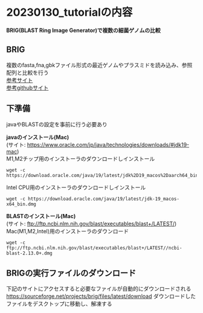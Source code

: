 # 20230130_tutorialの内容
**BRIG(BLAST Ring Image Generator)で複数の細菌ゲノムの比較**  

## BRIG
複数のfasta,fna,gbkファイル形式の最近ゲノムやプラスミドを読み込み、参照配列と比較を行う  
[参考サイト](https://brig.sourceforge.net/)    
[参考githubサイト](https://github.com/happykhan/BRIG)  


## 下準備
javaやBLASTの設定を事前に行う必要あり

**javaのインストール(Mac)**  
(サイト: https://www.oracle.com/jp/java/technologies/downloads/#jdk19-mac)  
M1,M2チップ用のインストーラのダウンロードしインストール  
```
wget -c https://download.oracle.com/java/19/latest/jdk%2D19_macos%2Daarch64_bin.dmg
```
Intel CPU用のインストーラのダウンロードしインストール   
```
wget -c https://download.oracle.com/java/19/latest/jdk-19_macos-x64_bin.dmg
```

**BLASTのインストール(Mac)**  
(サイト: ftp://ftp.ncbi.nlm.nih.gov/blast/executables/blast+/LATEST/)   
Mac(M1,M2,Intel)用のインストーラのダウンロード  
```
wget -c ftp://ftp.ncbi.nlm.nih.gov/blast/executables/blast+/LATEST//ncbi-blast-2.13.0+.dmg
```

## BRIGの実行ファイルのダウンロード
下記のサイトにアクセスすると必要なファイルが自動的にダウンロードされる
https://sourceforge.net/projects/brig/files/latest/download
ダウンロードしたファイルをデスクトップに移動し、解凍する

